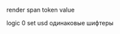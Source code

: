 <!-- modelcrypto -->
<!-- modelAvaibleCoins -->
<!-- loading by page -->
<!-- button onclick > generate render shifter  -->
<!-- api -->
<!-- span token value -->
<!-- тебе нужно сделать с новыми шифтерами тоже что ты сделал со статическими (те что уже были при заргузке страницы) -->
<!-- api token value andry emodji!!!!!!!!!!!!!!!!!!!!!!!!!!!!!!!!!! -->
<!-- range input new shifters -->

render span token value

logic 0 set usd
одинаковые шифтеры
